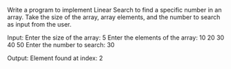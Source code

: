 Write a program to implement Linear Search to find a specific number in an array. Take the size of the array, array elements, and the number to search as input from the user.

Input:
Enter the size of the array: 5
Enter the elements of the array: 10 20 30 40 50
Enter the number to search: 30

Output:
Element found at index: 2

